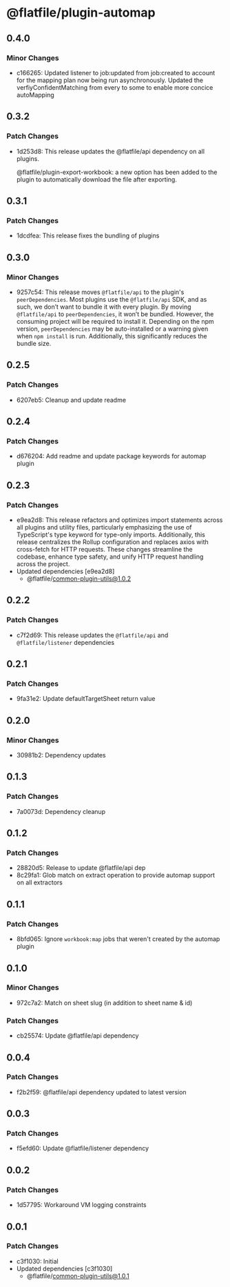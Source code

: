 # @flatfile/plugin-automap

## 0.4.0

### Minor Changes

- c166265: Updated listener to job:updated from job:created to account for the mapping plan now being run asynchronously. Updated the verfiyConfidentMatching from every to some to enable more concice autoMapping

## 0.3.2

### Patch Changes

- 1d253d8: This release updates the @flatfile/api dependency on all plugins.

  @flatfile/plugin-export-workbook: a new option has been added to the plugin to automatically download the file after exporting.

## 0.3.1

### Patch Changes

- 1dcdfea: This release fixes the bundling of plugins

## 0.3.0

### Minor Changes

- 9257c54: This release moves `@flatfile/api` to the plugin's `peerDependencies`. Most plugins use the `@flatfile/api` SDK, and as such, we don’t want to bundle it with every plugin. By moving `@flatfile/api` to `peerDependencies`, it won’t be bundled. However, the consuming project will be required to install it. Depending on the npm version, `peerDependencies` may be auto-installed or a warning given when `npm install` is run. Additionally, this significantly reduces the bundle size.

## 0.2.5

### Patch Changes

- 6207eb5: Cleanup and update readme

## 0.2.4

### Patch Changes

- d676204: Add readme and update package keywords for automap plugin

## 0.2.3

### Patch Changes

- e9ea2d8: This release refactors and optimizes import statements across all plugins and utility files, particularly emphasizing the use of TypeScript's type keyword for type-only imports. Additionally, this release centralizes the Rollup configuration and replaces axios with cross-fetch for HTTP requests. These changes streamline the codebase, enhance type safety, and unify HTTP request handling across the project.
- Updated dependencies [e9ea2d8]
  - @flatfile/common-plugin-utils@1.0.2

## 0.2.2

### Patch Changes

- c7f2d69: This release updates the `@flatfile/api` and `@flatfile/listener` dependencies

## 0.2.1

### Patch Changes

- 9fa31e2: Update defaultTargetSheet return value

## 0.2.0

### Minor Changes

- 30981b2: Dependency updates

## 0.1.3

### Patch Changes

- 7a0073d: Dependency cleanup

## 0.1.2

### Patch Changes

- 28820d5: Release to update @flatfile/api dep
- 8c29fa1: Glob match on extract operation to provide automap support on all extractors

## 0.1.1

### Patch Changes

- 8bfd065: Ignore `workbook:map` jobs that weren't created by the automap plugin

## 0.1.0

### Minor Changes

- 972c7a2: Match on sheet slug (in addition to sheet name & id)

### Patch Changes

- cb25574: Update @flatfile/api dependency

## 0.0.4

### Patch Changes

- f2b2f59: @flatfile/api dependency updated to latest version

## 0.0.3

### Patch Changes

- f5efd60: Update @flatfile/listener dependency

## 0.0.2

### Patch Changes

- 1d57795: Workaround VM logging constraints

## 0.0.1

### Patch Changes

- c3f1030: Initial
- Updated dependencies [c3f1030]
  - @flatfile/common-plugin-utils@1.0.1
